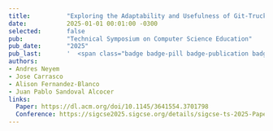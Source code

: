 ```yaml
---
title:          "Exploring the Adaptability and Usefulness of Git-Truck for Assessing Software Capstone Project Development"
date:           2025-01-01 00:01:00 -0300
selected:       false
pub:            "Technical Symposium on Computer Science Education"
pub_date:       "2025"
pub_last:       '  <span class="badge badge-pill badge-publication badge-primary">SIGCSE</span> <span class="badge badge-pill badge-publication badge-success">Core A</span>'
authors:
- Andres Neyem
- Jose Carrasco
- Alison Fernandez-Blanco
- Juan Pablo Sandoval Alcocer
links:
  Paper: https://dl.acm.org/doi/10.1145/3641554.3701798
  Conference: https://sigcse2025.sigcse.org/details/sigcse-ts-2025-Papers/57/Exploring-the-Adaptability-and-Usefulness-of-Git-Truck-for-Assessing-Software-Capston
---
```


